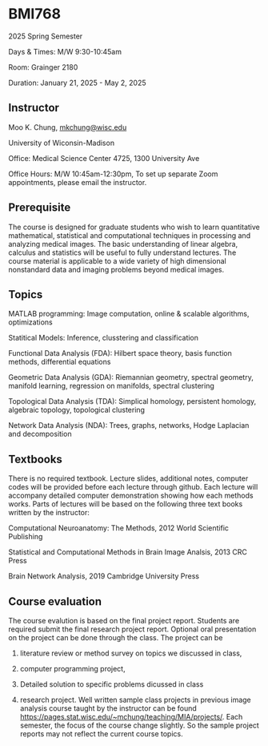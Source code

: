 # BMI768

2025 Spring Semester

Days & Times: M/W 9:30-10:45am 

Room: Grainger 2180

Duration: January 21, 2025 - May 2, 2025



## Instructor
Moo K. Chung, mkchung@wisc.edu

University of Wiconsin-Madison

Office: Medical Science Center 4725, 1300 University Ave

Office Hours: M/W 10:45am-12:30pm, To set up separate Zoom appointments, please email the instructor. 


## Prerequisite
The course is designed for graduate students who wish to learn quantitative mathematical, statistical and computational techniques in processing and analyzing medical images. The basic understanding of linear algebra, calculus and statistics will be useful to fully understand lectures. The course material is applicable to a wide variety of high dimensional nonstandard data and imaging problems beyond medical images. 



## Topics

MATLAB programming: Image computation, online & scalable algorithms, optimizations

Statitical Models: Inference, clusstering and classification

Functional Data Analysis (FDA): Hilbert space theory, basis function methods, differential equations

Geometric Data Analysis (GDA): Riemannian geometry, spectral geometry, manifold learning, regression on manifolds, spectral clustering

Topological Data Analysis (TDA): Simplical homology, persistent homology, algebraic topology, topological clustering

Network Data Analysis (NDA): Trees, graphs, networks, Hodge Laplacian and decomposition


## Textbooks

There is no required textbook. Lecture slides, additional notes, computer codes will be provided before each lecture through github. Each lecture will accompany detailed computer demonstration showing how each methods works. Parts of lectures will be based on the following three text books written by the instructor:

Computational Neuroanatomy: The Methods, 2012 World Scientific Publishing

Statistical and Computational Methods in Brain Image Analsis, 2013 CRC Press

Brain Network Analysis, 2019 Cambridge University Press


## Course evaluation 

The course evalution is based on the final project report. Students are required submit the final research project report.
Optional oral presentation on the project can be done through the class. The project can be 

1) literature review or method survey on topics we discussed in class,

2) computer programming project,
  
3) Detailed solution to specific problems dicussed in class

4) research project. Well written sample class projects in previous image analysis course taught by the instructor can be found https://pages.stat.wisc.edu/~mchung/teaching/MIA/projects/. Each semester, the focus of the course change slightly. So the sample project reports may not reflect the current course topics. 
